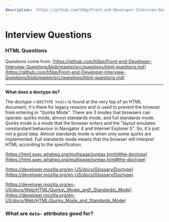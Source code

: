 ```yaml
---
description: 'https://github.com/h5bp/Front-end-Developer-Interview-Questions'
---
```


# Interview Questions

### HTML Questions

Questions come from: [https://github.com/h5bp/Front-end-Developer-Interview-Questions/blob/master/src/questions/html-questions.md](https://github.com/h5bp/Front-end-Developer-Interview-Questions/blob/master/src/questions/html-questions.md)

---

**What does a doctype do?**

The doctype `<!DOCTYPE html>` is found at the very top of an HTML document, it's there for legacy reasons and is used to prevent the browser from entering in "Quirks Mode". There are 3 modes that browsers can operate: quirks mode, almost standards mode, and full standards mode. Quirks mode is a mode that the browser enters and the "layout emulates nonstandard behaviour in Navigator 4 and Internet Explorer 5". So, it's just not a good idea. Almost standards mode is when only some quirks are implemented. Full standards mode means that the browser will interpret HTML according to the specification.

[https://html.spec.whatwg.org/multipage/syntax.html\#the-doctype](https://html.spec.whatwg.org/multipage/syntax.html#the-doctype)

[https://developer.mozilla.org/en-US/docs/Glossary/Doctype](https://developer.mozilla.org/en-US/docs/Glossary/Doctype) 

[https://developer.mozilla.org/en-US/docs/Web/HTML/Quirks\_Mode\_and\_Standards\_Mode](https://developer.mozilla.org/en-US/docs/Web/HTML/Quirks_Mode_and_Standards_Mode)

### What are `data-` attributes good for?



